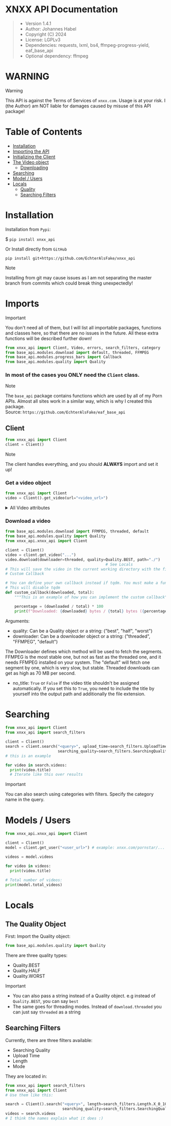 # XNXX API Documentation

> - Version 1.4.1
> - Author: Johannes Habel
> - Copyright (C) 2024
> - License: LGPLv3
> - Dependencies: requests, lxml, bs4, ffmpeg-progress-yield, eaf_base_api
> - Optional dependency: ffmpeg

# WARNING
> [!WARNING]
> This API is against the Terms of Services of `xnxx.com`. Usage is at your risk.
> I (the Author) am NOT liable for damages caused by misuse of this API package!


# Table of Contents
- [Installation](#installation)
- [Importing the API](#imports)
- [Initializing the Client](#client)
- [The Video object](#get-a-video-object)
    - [Downloading](#download-a-video)
- [Searching](#searching)
- [Model / Users](#models--users)
- [Locals](#locals)
  - [Quality](#the-quality-object)
  - [Searching Filters](#searching-filters)

# Installation
Installation from `Pypi`:

$ `pip install xnxx_api`

Or Install directly from `GitHub`

`pip install git+https://github.com/EchterAlsFake/xnxx_api`

> [!NOTE]
> Installing from git may cause issues as I am not separating the master branch
> from commits which could break thing unexpectedly!

# Imports
> [!IMPORTANT]
> You don't need all of them, but I will list all importable packages, functions and classes
> here, so that there are no issues in the future. All these extra functions will be described
> further down!


```python
from xnxx_api import Client, Video, errors, search_filters, category 
from base_api.modules.download import default, threaded, FFMPEG
from base_api.modules.progress_bars import Callback
from base_api.modules.quality import Quality
```

### **In most of the cases you ONLY need the `Client` class.**

> [!NOTE]
> The `base_api` package contains functions which are used by all of my Porn APIs. Almost all sites work in 
> a similar way, which is why I created this package. 
> <br>Source: `https://github.com/EchterAlsFake/eaf_base_api`


## Client

```python
from xnxx_api import Client
client = Client()
```

> [!NOTE]
> The client handles everything, and you should **ALWAYS** import and set it up!

### Get a video object

```python
from xnxx_api import Client
video = Client().get_video(url="<video_url>")
```

<details>
  <summary>All Video attributes</summary>
    
  | Attribute        | Returns |  is cached?   |
  |:-----------------|:-------:|:-------------:|
  | .title           |   str   |      Yes      |
  | .author          |   str   |      Yes      |
  | .length          |   str   |      Yes      |
  | .highest_quality |   str   |      Yes      |
  | .views           |   int   |      Yes      |
  | .comment_count   |   int   |      Yes      |
  | .likes           |   int   |      Yes      |
  | .dislikes        |   int   |      Yes      |
  | .pornstars       |  list   |      Yes      |
  | .description     |   str   |      Yes      |
  | .tags            |  list   |      Yes      |
  | .thumbnail_url   |  list   |      Yes      |
  | .publish_date    |   str   |      Yes      |
  | .content_url     |   str   |      Yes      |

</details>

### Download a video

```python
from base_api.modules.download import FFMPEG, threaded, default
from base_api.modules.quality import Quality
from xnxx_api.xnxx_api import Client

client = Client()
video = client.get_video("...")
video.download(downloader=threaded, quality=Quality.BEST, path="./")
                                            # See Locals
# This will save the video in the current working directory with the filename being the video title
# Custom Callback

# You can define your own callback instead if tqdm. You must make a function that takes pos and total as arguments.
# This will disable tqdm
def custom_callback(downloaded, total):
    """This is an example of how you can implement the custom callback"""

    percentage = (downloaded / total) * 100
    print(f"Downloaded: {downloaded} bytes / {total} bytes ({percentage:.2f}%)")
```

Arguments:
- quality: Can be a Quality object or a string: ("best", "half", "worst")
- downloader: Can be a downloader object or a string: ("threaded", "FFMPEG", "default")

The Downloader defines which method will be used to fetch the segments. FFMPEG is the most stable one, but not as fast
as the threaded one, and it needs FFMPEG installed on your system. The "default" will fetch one segment by one, which is
very slow, but stable. Threaded downloads can get as high as 70 MB per second.

- no_title: `True` or `False` if the video title shouldn't be assigned automatically. If you set this to `True`, you need
to include the title by yourself into the output path and additionally the file extension.


# Searching
```python
from xnxx_api import Client
from xnxx_api import search_filters

client = Client()
search = client.search("<query>", upload_time=search_filters.UploadTime.month, length=search_filters.Length.X_0_10min, 
                       searching_quality=search_filters.SearchingQuality.X_720p, mode=search_filters.Mode.default)
# this is an example

for video in search.videos:
  print(video.title)
  # Iterate like this over results
```

> [!Important]
> You can also search using categories with filters. Specify the category name in the query.

# Models / Users

```python
from xnxx_api.xnxx_api import Client

client = Client()
model = client.get_user("<user_url>") # example: xnxx.com/pornstar/...

videos = model.videos

for video in videos:
  print(video.title)
  
# Total number of videos:
print(model.total_videos)


```


# Locals

## The Quality Object

First: Import the Quality object:

```python
from base_api.modules.quality import Quality
```

There are three quality types:

- Quality.BEST
- Quality.HALF
- Quality.WORST

> [!IMPORTANT]
> - You can also pass a string instead of a Quality object. e.g instead of `Quality.BEST`, you can say `best`
> - The same goes for threading modes. Instead of `download.threaded` you can just say `threaded` as a string

## Searching Filters

Currently, there are three filters available:

- Searching Quality
- Upload Time
- Length
- Mode

They are located in:

```python
from xnxx_api import search_filters
from xnxx_api import Client
# Use them like this:

search = Client().search("<query>", length=search_filters.Length.X_0_10min, upload_time=search_filters.UploadTime.year,
                         searching_quality=search_filters.SearchingQuality.X_1080p_plus, mode=search_filters.Mode.default)
videos = search.videos
# I think the names explain what it does :)
```